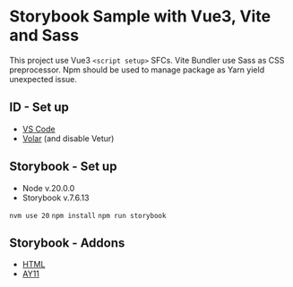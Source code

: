# Storybook Sample with Vue3, Vite and Sass

This project use Vue3 `<script setup>` SFCs. Vite Bundler use Sass as CSS preprocessor. Npm should be used to manage package as Yarn yield unexpected issue.

## ID - Set up

- [VS Code](https://code.visualstudio.com/)
- [Volar](https://marketplace.visualstudio.com/items?itemName=Vue.volar) (and disable Vetur)

## Storybook - Set up

- Node v.20.0.0
- Storybook v.7.6.13

`nvm use 20`
`npm install`
`npm run storybook`

## Storybook - Addons

- [HTML](https://storybook.js.org/addons/@whitespace/storybook-addon-html)
- [AY11](https://storybook.js.org/addons/@storybook/addon-a11y/)
